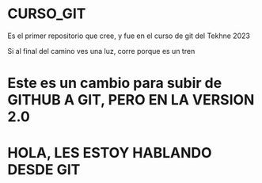 # CURSO_GIT
Es el primer repositorio que cree, y fue en el curso de git del Tekhne 2023

Si al final del camino ves una luz, corre porque es un tren

# Este es un cambio para subir de GITHUB A GIT, PERO EN LA VERSION 2.0

# HOLA, LES ESTOY HABLANDO DESDE GIT
